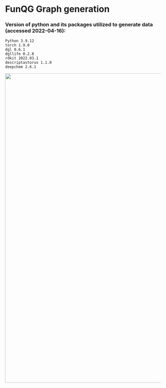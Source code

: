 # FunQG Graph generation

### Version of python and its packages utilized to generate data (accessed 2022-04-16):
    
    Python 3.9.12
    torch 1.9.0
    dgl 0.6.1
    dgllife 0.2.8
    rdkit 2022.03.1
    descriptastorus 1.1.0
    deepchem 2.6.1
    
    
<p align="center">
   <img  src=https://github.com/hhaji/funqm/blob/main/data/p5.png?raw=true width="1000"/>
</p>    
    

